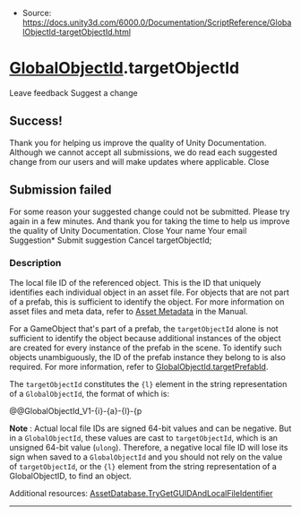 * Source: https://docs.unity3d.com/6000.0/Documentation/ScriptReference/GlobalObjectId-targetObjectId.html

#  [GlobalObjectId](https://docs.unity3d.com/6000.0/Documentation/ScriptReference/GlobalObjectId.html).targetObjectId
Leave feedback
Suggest a change
## Success!
Thank you for helping us improve the quality of Unity Documentation. Although we cannot accept all submissions, we do read each suggested change from our users and will make updates where applicable.
Close
## Submission failed
For some reason your suggested change could not be submitted. Please <a>try again</a> in a few minutes. And thank you for taking the time to help us improve the quality of Unity Documentation.
Close
Your name Your email Suggestion* Submit suggestion
Cancel
targetObjectId; 
### Description
The local file ID of the referenced object.
This is the ID that uniquely identifies each individual object in an asset file. For objects that are not part of a prefab, this is sufficient to identify the object. For more information on asset files and meta data, refer to [ Asset Metadata](https://docs.unity3d.com/6000.0/Documentation/Manual/AssetMetadata.html) in the Manual.  
  
For a GameObject that's part of a prefab, the `targetObjectId` alone is not sufficient to identify the object because additional instances of the object are created for every instance of the prefab in the scene. To identify such objects unambiguously, the ID of the prefab instance they belong to is also required. For more information, refer to [GlobalObjectId.targetPrefabId](https://docs.unity3d.com/6000.0/Documentation/ScriptReference/GlobalObjectId-targetPrefabId.html).  
  
The `targetObjectId` constitutes the `{l}` element in the string representation of a `GlobalObjectId`, the format of which is:  
  
@@GlobalObjectId_V1-{i}-{a}-{l}-{p  
  
**Note** : Actual local file IDs are signed 64-bit values and can be negative. But in a `GlobalObjectId`, these values are cast to `targetObjectId`, which is an unsigned 64-bit value (`ulong`). Therefore, a negative local file ID will lose its sign when saved to a `GlobalObjectId` and you should not rely on the value of `targetObjectId`, or the `{l}` element from the string representation of a GlobalObjectID, to find an object.   
  
Additional resources: [AssetDatabase.TryGetGUIDAndLocalFileIdentifier](https://docs.unity3d.com/6000.0/Documentation/ScriptReference/AssetDatabase.TryGetGUIDAndLocalFileIdentifier.html)
* * *
